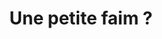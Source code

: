 ---
title: "Une petite faim ?"
description: "Profitez de places gratuites pour garer votre véhicule, sur toute l’ile d’Yonne."
icon: "sandwich.svg"
---
